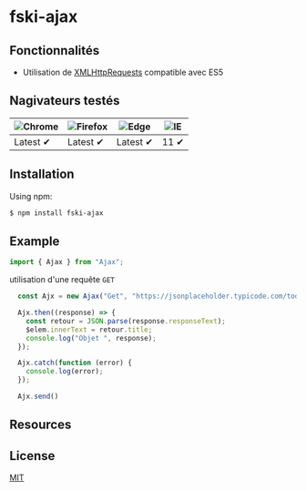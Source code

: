 # fski-ajax

## Fonctionnalités

- Utilisation de  [XMLHttpRequests](https://developer.mozilla.org/en-US/docs/Web/API/XMLHttpRequest) compatible avec ES5

## Nagivateurs testés

![Chrome](https://raw.github.com/alrra/browser-logos/master/src/chrome/chrome_48x48.png) | ![Firefox](https://raw.github.com/alrra/browser-logos/master/src/firefox/firefox_48x48.png) |  ![Edge](https://raw.github.com/alrra/browser-logos/master/src/edge/edge_48x48.png) | ![IE](https://raw.github.com/alrra/browser-logos/master/src/archive/internet-explorer_9-11/internet-explorer_9-11_48x48.png) |
--- | --- | --- | --- |
Latest ✔ | Latest ✔ |  Latest ✔ | 11 ✔ |

## Installation

Using npm:

```bash
$ npm install fski-ajax
```

## Example

```js
import { Ajax } from "Ajax";
```

utilisation d'une requête `GET` 

```js
  const Ajx = new Ajax("Get", "https://jsonplaceholder.typicode.com/todos/1");

  Ajx.then((response) => {
    const retour = JSON.parse(response.responseText);
    $elem.innerText = retour.title;
    console.log("Objet ", response);
  });

  Ajx.catch(function (error) {
    console.log(error);
  });

  Ajx.send()

```

## Resources

## License
[MIT](LICENSE)